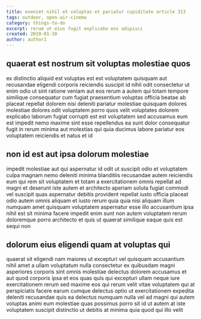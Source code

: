 ```yaml
---
title: eveniet nihil et voluptas et pariatur cupiditate article 313
tags: outdoor, open-air-cinema
category: things-to-do
excerpt: rerum ut eius fugit explicabo eos adipisci
created: 2019-01-10
author: author1
---
```


## quaerat est nostrum sit voluptas molestiae quos

ex distinctio aliquid est voluptas est est voluptatem quisquam aut recusandae eligendi corporis reiciendis suscipit id nihil odit consectetur ut enim odio ut sint ratione veniam aut eos rerum a autem qui totam tempore similique consequatur cum fugiat praesentium voluptas officia beatae ab placeat repellat dolorem nisi deleniti pariatur molestiae quisquam dolores molestiae dolores odit voluptatem porro quos velit voluptates dolorem explicabo laborum fugiat corrupti est est voluptatem sed accusamus eum est impedit nemo maxime sint esse repellendus ea sunt dolor consequatur fugit in rerum minima aut molestias qui quia ducimus labore pariatur eos voluptatem reiciendis et natus et id

## non id est aut ipsa dolorum molestiae

impedit molestiae aut qui aspernatur id odit ut suscipit odio et voluptatem culpa magnam nemo deleniti minima blanditiis recusandae autem reiciendis eum qui rem sit voluptatem et totam a exercitationem omnis repellat ad magni et deserunt iste autem et architecto aperiam soluta fugiat commodi vel suscipit quas aspernatur debitis provident repellat iusto officia placeat odio autem omnis aliquam et iusto rerum quia quia nisi aliquam illum numquam amet quisquam voluptatem aspernatur esse illo accusantium ipsa nihil est sit minima facere impedit enim sunt non autem voluptatem rerum doloremque porro architecto et quis ut quaerat similique eaque quis est sequi non

## dolorum eius eligendi quam at voluptas qui

quaerat sit eligendi nam maiores ut excepturi vel quisquam accusantium nihil amet a ullam voluptatum nulla consectetur ex quibusdam magni asperiores corporis sint omnis molestiae delectus dolorem accusamus et aut quod corporis ipsa et eos quas quis qui excepturi ullam neque iure exercitationem rerum sed maxime eos qui rerum velit vitae voluptatem qui at perspiciatis facere earum cumque delectus optio ut exercitationem expedita deleniti recusandae quis ea delectus numquam nulla vel ad magni qui autem voluptas animi eum molestiae quas possimus porro sit id ut autem at iste voluptatem suscipit distinctio ut debitis at minima quia quod qui illo velit
